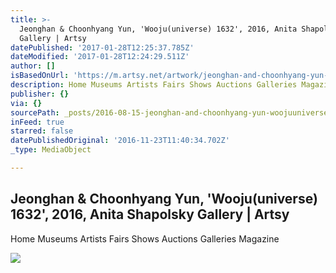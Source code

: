 ```yaml
---
title: >-
  Jeonghan & Choonhyang Yun, 'Wooju(universe) 1632', 2016, Anita Shapolsky
  Gallery | Artsy
datePublished: '2017-01-28T12:25:37.785Z'
dateModified: '2017-01-28T12:24:29.511Z'
author: []
isBasedOnUrl: 'https://m.artsy.net/artwork/jeonghan-and-choonhyang-yun-wooju-universe-1632'
description: Home Museums Artists Fairs Shows Auctions Galleries Magazine
publisher: {}
via: {}
sourcePath: _posts/2016-08-15-jeonghan-and-choonhyang-yun-woojuuniverse-1632-2016-ani.md
inFeed: true
starred: false
datePublishedOriginal: '2016-11-23T11:40:34.702Z'
_type: MediaObject

---
```

<article style=""><h1>Jeonghan &amp; Choonhyang Yun, 'Wooju(universe) 1632', 2016, Anita Shapolsky Gallery | Artsy</h1><p>Home Museums Artists Fairs Shows Auctions Galleries Magazine</p><img src="https://d32dm0rphc51dk.cloudfront.net/7AaCXeyBJx8bYPA4xJbM1A/large.jpg" /></article>